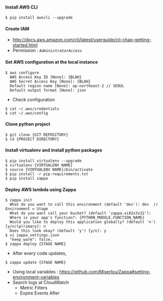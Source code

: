 #### Install AWS CLI

~~~~
$ pip install awscli --upgrade
~~~~

#### Create IAM

- http://docs.aws.amazon.com/cli/latest/userguide/cli-chap-getting-started.html
- Permission : `AdministratorAccess`

#### Set AWS configuration at the local instance

~~~~
$ aws configure
  AWS Access Key ID [None]: {BLAH}
  AWS Secret Access Key [None]: {BLAH}
  Default region name [None]: ap-northeast-2 // SEOUL
  Default output format [None]: json
~~~~

- Check configuration

~~~~
$ cat ~/.aws/credentials
$ cat ~/.aws/config
~~~~

#### Clone python project

~~~~
$ git clone {GIT REPOSITORY}
$ cd {PROJECT DIRECTORY}
~~~~

#### Install virtualenv and install python packages

~~~~
$ pip install virtualenv --upgrade
$ virtualenv {VIRTUALENV NAME}
$ source {VIRTUALENV NAME}/bin/activate
$ pip install -r pip-requirements.txt
$ pip install zappa
~~~~

#### Deploy AWS lambda using Zappa

~~~~
$ zappa init
  What do you want to call this environment (default 'dev'): dev  // Environment = Stage
  What do you want call your bucket? (default 'zappa-xi82x3v32'):
  Where is your app's function?: {PYTHON_MODULE.FUNCTION_NAME}
  Would you like to deploy this application globally? (default 'n') [y/n/(p)rimary]: n
  Does this look okay? (default 'y') [y/n]: y
$ vi zappa_settings.json
  "keep_warm": false,
$ zappa deploy {STAGE NAME}
~~~~

- After every code updates,

~~~~
$ zappa update {STAGE NAME}
~~~~

- Using local variables : https://github.com/Miserlou/Zappa#setting-environment-variables
- Search logs at CloudWatch
  - Metric Filters
  - Expire Events After
